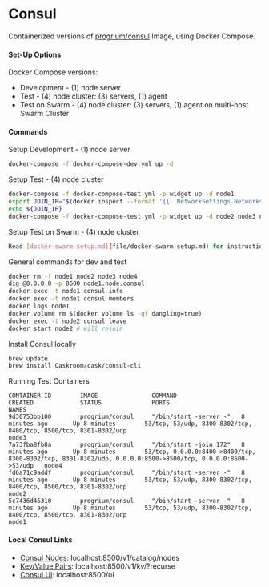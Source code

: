 # Consul

Containerized versions of [progrium/consul](https://hub.docker.com/r/progrium/consul/) Image, using Docker Compose.

#### Set-Up Options
Docker Compose versions:
* Development - (1) node server
* Test - (4) node cluster: (3) servers, (1) agent
* Test on Swarm - (4) node cluster: (3) servers, (1) agent on multi-host Swarm Cluster

#### Commands

Setup Development - (1) node server
```bash
docker-compose -f docker-compose-dev.yml up -d
```

Setup Test - (4) node cluster
```bash
docker-compose -f docker-compose-test.yml -p widget up -d node1
export JOIN_IP="$(docker inspect --format '{{ .NetworkSettings.Networks.widget_default.IPAddress }}' node1)"
echo ${JOIN_IP}
docker-compose -f docker-compose-test.yml -p widget up -d node2 node3 node4
```

Setup Test on Swarm - (4) node cluster
```bash
Read [docker-swarm-setup.md](file/docker-swarm-setup.md) for instructions
```

General commands for dev and test
```bash
docker rm -f node1 node2 node3 node4
dig @0.0.0.0 -p 8600 node1.node.consul
docker exec -t node1 consul info
docker exec -t node1 consul members
docker logs node1
docker volume rm $(docker volume ls -qf dangling=true)
docker exec -t node2 consul leave
docker start node2 # will rejoin

```
Install Consul locally
```bash
brew update
brew install Caskroom/cask/consul-cli
```

Running Test Containers
```text
CONTAINER ID        IMAGE               COMMAND                  CREATED             STATUS              PORTS                                                                                                        NAMES
9d30753bb100        progrium/consul     "/bin/start -server -"   8 minutes ago       Up 8 minutes        53/tcp, 53/udp, 8300-8302/tcp, 8400/tcp, 8500/tcp, 8301-8302/udp                                             node3
7a73fba8fb8a        progrium/consul     "/bin/start -join 172"   8 minutes ago       Up 8 minutes        53/tcp, 0.0.0.0:8400->8400/tcp, 8300-8302/tcp, 8301-8302/udp, 0.0.0.0:8500->8500/tcp, 0.0.0.0:8600->53/udp   node4
fd6a71c9addf        progrium/consul     "/bin/start -server -"   8 minutes ago       Up 8 minutes        53/tcp, 53/udp, 8300-8302/tcp, 8400/tcp, 8500/tcp, 8301-8302/udp                                             node2
5c7436d46310        progrium/consul     "/bin/start -server -"   8 minutes ago       Up 8 minutes        53/tcp, 53/udp, 8300-8302/tcp, 8400/tcp, 8500/tcp, 8301-8302/udp                                             node1
```

#### Local Consul Links  
* [Consul Nodes](http://localhost:8500/v1/catalog/nodes): localhost:8500/v1/catalog/nodes
* [Key/Value Pairs](http://localhost:8500/v1/kv/?recurse): localhost:8500/v1/kv/?recurse
* [Consul UI](http://localhost:8500/ui): localhost:8500/ui
